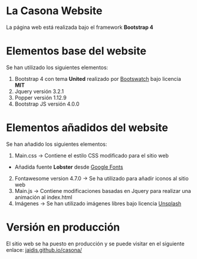 # La Casona Website

La página web está realizada bajo el framework **Bootstrap 4**

# Elementos base del website

Se han utilizado los siguientes elementos:

1. Bootstrap 4 con tema **United** realizado por [Bootswatch](https://bootswatch.com/united/) bajo licencia **MIT**
2. Jquery versión 3.2.1
3. Popper versión 1.12.9
4. Bootstrap JS versión 4.0.0

# Elementos añadidos del website

Se han añadido los siguientes elementos:

1. Main.css -> Contiene el estilo CSS modificado para el sitio web
  * Añadida fuente **Lobster** desde [Google Fonts](https://fonts.google.com/specimen/Lobster)
2. Fontawesome version 4.7.0 -> Se ha utilizado para añadir iconos al sitio web
3. Main.js -> Contiene modificaciones basadas en Jquery para realizar una animación al index.html
4. Imágenes -> Se han utilizado imágenes libres bajo licencia [Unsplash](https://unsplash.com/license)

# Versión en producción

El sitio web se ha puesto en producción y se puede visitar en el siguiente enlace: [jaidis.github.io/casona/](https://jaidis.github.io/casona/)
